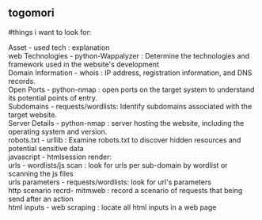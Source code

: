 ## togomori

#things i want to look for:

Asset              -     used tech     :                explanation <br />
web Technologies   - python-Wappalyzer : Determine the technologies and framework used in the website's development<br />
Domain Information - whois             : IP address, registration information, and DNS records.<br />
Open Ports         - python-nmap       : open ports on the target system to understand its potential points of entry.<br />
Subdomains         - requests/wordlists: Identify subdomains associated with the target website.<br />
Server Details     - python-nmap       : server hosting the website, including the operating system and version.<br />
robots.txt         - urllib            : Examine robots.txt to discover hidden resources and potential sensitive data<br />
javascript         - htmlsession render: <br />
urls               - wordlists/js scan : look for urls per sub-domain by wordlist or scanning the js files<br />
urls parameters    - requests/wordlists: look for url's parameters<br />
http scenario recrd- mitmweb           : record a scenario of requests that being send after an action<br />
html inputs        - web scraping      : locate all html inputs in a web page<br />
